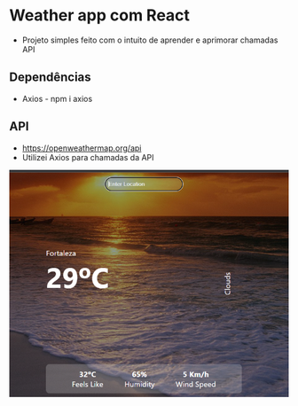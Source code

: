 # Weather app com React
- Projeto simples feito com o intuito de aprender e aprimorar chamadas API

## Dependências
- Axios - npm i axios

## API
- https://openweathermap.org/api
- Utilizei Axios para chamadas da API

![preview](.github/weather-prev.png)